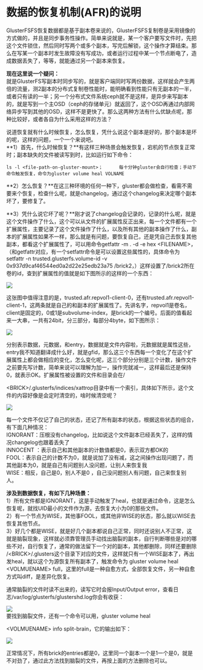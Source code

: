 # 数据的恢复机制\(AFR\)的说明

GlusterFSFS恢复数据都是基于副本卷来说的，GlusterFSFS复制卷是采用镜像的方式做的，并且是同步事务性操作。简单来说就是，某一个客户要写文件时，先把这个文件锁住，然后同时写两个或多个副本，写完后解锁，这个操作才算结束。那么在写某一个副本时发生故障没有写成功，或者运行过程中某一个节点断电了，造成数据丢失了，等等，就能通过另一个副本来恢复。

**现在这里说一个疑问：**  
就是GlusterFS写副本时同步写的，就是客户端同时写两份数据，这样就会产生两倍的流量，测2副本的分布式复制卷性能时，能明确看到性能只有无副本的一半，或者只有读的一半；另一个分布式文件系统ceph就不是这样，是异步来写副本的，就是写到一个主OSD（ceph的存储单元）就返回了，这个OSD再通过内部网络异步写到其他的OSD，这样不是更快了。那么这两种方法有什么优缺点呢，那种比较好，或者各自为什么采用这样的方法？

说道恢复就有什么时候恢复，怎么恢复，凭什么说这个副本是好的，那个副本是坏的呢，这样的问题，一个一个来说吧。  
**1）首先，什么时候恢复？**有这样三种场景会触发恢复，宕机的节点恢复正常时；副本缺失的文件被读写到时，比如运行如下命令：

```text
ls -l <file-path-on-gluster-mount>；      每十分钟gluster会自行检查；手动下命令触发恢复，命令为gluster volume heal VOLNAME
```

**2）怎么恢复？**在这三种环境的任何一种下，gluster都会做检查，看需不需要来个恢复，检查什么呢，就是changelog，通过这个changelog来决定哪个副本坏了，要修复了。

**3）凭什么说它坏了呢？**刚才说了changelog会记录的，记录的什么呢，就是这个文件操作了什么，这个可以从文件的扩展属性反正出来，每一个文件都有一个扩展属性，主要记录了这个文件操作了什么，以及所有其他的副本操作了什么，副本的扩展属性如果不一样，那么就是有问题，要恢复自己，还是凭自己去恢复其他副本，都看这个扩展属性了，可以用命令getfattr -m . -d -e hex &lt;FILENAME&gt;，（和getfattr对应，有一个setfattr命令是可以设置这些属性的，具体命令为setfattr -n trusted.glusterfs.volume-id -v 0x937d9caf46544ed0a2d22e25edb23a75 /brick2，）这样设置了/brick2所在卷的id，查到扩展属性的值就是如下图所示的这样的一个东西：

![](https://github.com/aftree/A/tree/46ba3f3482b57318efea7ebcb4b9fbdafb25a241/fen-bu-shi-wen-jian-xi-tong/glusterfs/images/907596-20180410092103119-1348149677.png)

这张图中值得注意的是，trusted.afr.repvol1-client-0，还有trusted.afr.repvol1-client-1，这两条就是自己的和副本的扩展属性了。先讲名字，repvol1是卷名，client是固定的，0或1是subvolume-index，是brick的一个编号。后面的值看起来一大串，一共有24bit，分三部分，每部分4byte，如下图所示：

![](https://github.com/aftree/A/tree/46ba3f3482b57318efea7ebcb4b9fbdafb25a241/fen-bu-shi-wen-jian-xi-tong/glusterfs/images/907596-20180410092111791-462751467.png)

分别表示数据，元数据，和entry，数据就是文件内容啦，元数据就是属性这些，entry我不知道翻译成什么好，就是gfid，那么这三个东西每一个变化了在这个扩展属性上都会做相应的变化，怎么变化呢，这三个部分分别是三个计数，操作文件之前要先写计数，简单来说可以理解为加一，操作完就减一，这样最后还是保持0，就表示OK。扩展属性被设置的文件和目录会在/

&lt;BRICK&gt;/.glusterfs/indices/xattrop目录中有一个索引，具体如下所示，这个文件的内容好像是会定时清空的，啥时候清空呢？

![](https://github.com/aftree/A/tree/46ba3f3482b57318efea7ebcb4b9fbdafb25a241/fen-bu-shi-wen-jian-xi-tong/glusterfs/images/907596-20180410092119114-1114658290.png)

每一个文件不仅记了自己的状态，还记了所有副本的状态，根据这些状态的组合，有下面几种情况：  
IGNORANT：压根没有changelog，比如说这个文件副本已经丢失了，这样的情况changelog也跟着丢失了  
INNOCENT ：表示自己和其他副本的计数值都是0，表示双方都OK的  
FOOL：表示自己的计数不为0，就是说加了没有减，这之间操作出现问题了，而其他副本为0，就是自己有问题别人没问题，让别人来恢复我  
WISE：相反，自己是0，别人不是0 ，自己没问题别人有问题，自己来恢复别人。

**涉及到数据恢复，有如下几种场景：**  
1）所有文件都是IGNORANT，这是手动触发了heal，也就是通过命令，这是怎么恢复呢，就找UID最小的文件作为源，去恢复大小为0的那些文件。  
2）有一个节点为WISE，其他事FOOL，或其他非WISE的状态，那么就以WISE去恢复其他节点。  
3）好几个都是WISE，就是好几个副本都说自己正常，同时还说别人不正常，这就是脑裂现象，这样就必须靠管理员手动找出脑裂的副本，自行判断哪些是对的哪些不对，自行恢复了，通常的做法留下一个对的副本，其他都删除，同样还要删除 /&lt;BRICK&gt;/.glusters这个目录下对应的文件，这样就只有一个WISE副本了，再出发heal，就以这个为源恢复所有副本了，触发命令为 gluster volume heal &lt;VOLMUENAME&gt; full，这里的full是一种自愈方式，全部恢复文件，另一种自愈方式叫diff，是差异化恢复。

通常脑裂的文件时读不出来的，读写它时会报Input/Output error，查看日志/var/log/glusterfs/glustershd.log你会有收获：

![](https://github.com/aftree/A/tree/46ba3f3482b57318efea7ebcb4b9fbdafb25a241/fen-bu-shi-wen-jian-xi-tong/glusterfs/images/907596-20180410092128028-2042598826.png)  
要找到脑裂文件，还有一个命令可以用，gluster volume heal

&lt;VOLMUENAME&gt; info split-brain，它的输出如下：

![](https://github.com/aftree/A/tree/46ba3f3482b57318efea7ebcb4b9fbdafb25a241/fen-bu-shi-wen-jian-xi-tong/glusterfs/images/907596-20180410092134208-2056440793.png)

正常情况下，所有brick的entries都是0，这里同一个副本一个是1一个是0，就是不对劲了，通过此方法找到脑裂的文件，再按上面的方法删除也可以。

